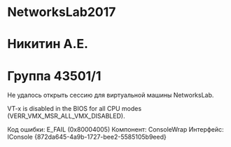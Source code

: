 # NetworksLab2017
# Никитин А.Е.
# Группа 43501/1
Не удалось открыть сессию для виртуальной машины NetworksLab.

VT-x is disabled in the BIOS for all CPU modes (VERR_VMX_MSR_ALL_VMX_DISABLED).

Код ошибки: E_FAIL (0x80004005)
Компонент: ConsoleWrap
Интерфейс: IConsole {872da645-4a9b-1727-bee2-5585105b9eed}

